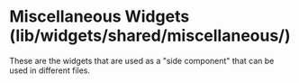 # Miscellaneous Widgets (lib/widgets/shared/miscellaneous/)

These are the widgets that are used as a "side component" that can be used in different files.